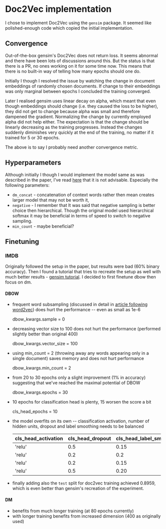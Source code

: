 [gensim_tut]: https://radimrehurek.com/gensim/auto_examples/howtos/run_doc2vec_imdb.html#sphx-glr-auto-examples-howtos-run-doc2vec-imdb-py
[mikolov_2013]: https://proceedings.neurips.cc/paper/2013/hash/9aa42b31882ec039965f3c4923ce901b-Abstract.html

# Doc2Vec implementation

I chose to implement Doc2Vec using the `gensim` package. It seemed like
polished-enough code which copied the initial implementation.

## Convergence

Out-of-the-box gensim's Doc2Vec does not return loss. It seems abnormal and
there have been lots of discussions around this. But the status is that there is
a PR, no ones working on it for some time now. This means that there is no
built-in way of telling how many epochs should one do.

Initially I though I resolved the issue by watching the change in document
embeddings of randomly chosen documents. If change to their embeddings was only
marginal between epochs I concluded the training converged.

Later I realised gensim uses linear decay on alpha, which meant that even
though embeddings should change (i.e. they caused the loss to be higher), they
did not get to change because alpha was small and therefore dampened the
gradient. Normalizing the change by currently employed alpha did not help
either. The expectation is that the change should be linearly decreasing as the
training progresses. Instead the changes suddenly diminishes very quickly at the
end of the training, no matter if it trained for 5 or 30 epochs.

The above is to say I probably need another convergence metric.

## Hyperparameters

Although initially I though I would implement the model same as was described in
the paper, I've read
[here](https://groups.google.com/g/gensim/c/Ab4dcRaF9n8/m/XXl08mRiDgAJ) that it
is not advisable. Especially the following parameters:

- `dm_concat` - concatenation of context words rather then mean creates larger
  model that may not be worth it,
- `negative` - I remember that It was said that negative sampling is better
  choice then hierarchical. Though the original model used hierarchical softmax
  it may be beneficial in terms of speed to switch to negative sampling.
- `min_count` - maybe beneficial?

## Finetuning

### IMDB

Originally followed the setup in the paper, but results were bad (60% binary
accuracy). Then I found a tutorial that tries to recreate the setup as well with
much better results - [gensim tutorial][gensim_tut]. I decided to first finetune
dbow then focus on dm.

#### DBOW

- frequent word subsampling (discussed in detail in [article following
  word2vec][mikolov_2013]) does hurt the performance -- even as small as 1e-6

    dbow_kwargs.sample = 0

- decreasing vector size to 100 does not hurt the performance (performed
  slightly better than original 400)

    dbow_kwargs.vector_size = 100

- using min_count = 2 (throwing away any words appearing only in a single
  document) saves memory and does not hurt performance

    dbow_kwargs.min_count = 2

- from 20 to 30 epochs only a slight improvement (1% in accuracy) suggesting
  that we've reached the maximal potential of DBOW

    dbow_kwargs.epochs = 30

- 10 epochs for classification head is plenty, 15 worsen the score a bit

    cls_head_epochs = 10

- the model overfits on its own -- classification activation, number of hidden
  units, dropout and label smoothing needs to be balanced

    | cls_head_activation |cls_head_dropout |cls_head_label_smoothing |cls_head_hidden_units | test_binary_accuracy |
    | ------------------- | --------------- | ---------------------   | -------------------- | -------------------- |
    | 'relu'              |  0.5            | 0.15                    | 25                   | 0.87355              |
    | 'relu'              |  0.2            | 0.2                     | 10                   | 0.87339              |
    | 'relu'              |  0.2            | 0.15                    | 40                   | 0.87203              |
    | 'relu'              |  0.5            | 0.20                    | 25                   | 0.87071              |


- finally adding also the `test` split for doc2vec training achieved 0.8959,
  which is even better than gensim's recreation of the experiment.

#### DM

- benefits from much longer training (at 80 epochs currently)
- with longer training benefits from increased dimension (400 as originally
  used)
